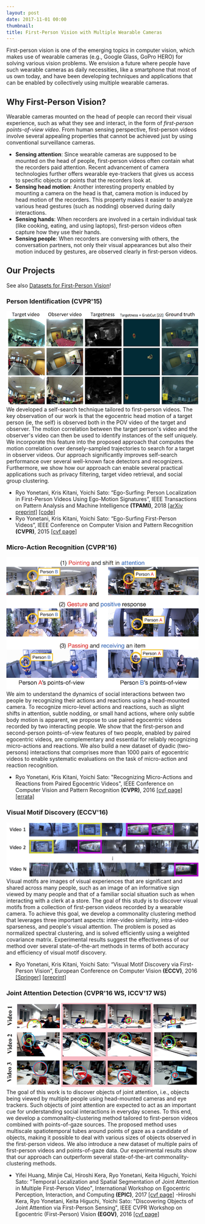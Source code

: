 ```yaml
---
layout: post
date: 2017-11-01 00:00
thumbnail:
title: First-Person Vision with Multiple Wearable Cameras
---
```


First-person vision is one of the emerging topics in computer vision, which makes use of wearable cameras (e.g., Google Glass, GoPro HERO) for solving various vision problems. We envision a future where people have such wearable cameras as daily necessities, like a smartphone that most of us own today, and have been developing techniques and applications that can be enabled by collectively using multiple wearable cameras.

<!--more-->


## Why First-Person Vision?

Wearable cameras mounted on the head of people can record their visual experience, such as what they see and interact, in the form of <i>first-person points-of-view video</i>. From human sensing perspective, first-person videos involve several appealing properties that cannot be achieved just by using conventional surveillance cameras.

- **Sensing attention**: Since wearable cameras are supposed to be mounted on the head of people, first-person videos often contain what the recorders paid attention. Recent advancement of camera technologies further offers wearable eye-trackers that gives us access to specific objects or points that the recorders look at.
- **Sensing head motion**: Another interesting property enabled by mounting a camera on the head is that, camera motion is induced by head motion of the recorders. This property makes it easier to analyze various head gestures (such as nodding) observed during daily interactions.
- **Sensing hands**: When recorders are involved in a certain individual task (like cooking, eating, and using laptops), first-person videos often capture how they use their hands. 
- **Sensing people**: When recorders are conversing with others, the conversation partners, not only their visual appearances but also their motion induced by gestures, are observed clearly in first-person videos.

## Our Projects

See also [Datasets for First-Person Vision](/fpv_data.html)!

### Person Identification (CVPR'15)

<img class="img-responsive" src="/images/yks-cvpr2015.png">
We developed a self-search technique tailored to first-person videos. The key observation of our work is that the egocentric head motion of a target person (ie, the self) is observed both in the POV video of the target and observer. The motion correlation between the target person's video and the observer's video can then be used to identify instances of the self uniquely. We incorporate this feature into the proposed approach that computes the motion correlation over densely-sampled trajectories to search for a target in observer videos. Our approach significantly improves self-search performance over several well-known face detectors and recognizers. Furthermore, we show how our approach can enable several practical applications such as privacy filtering, target video retrieval, and social group clustering.

- Ryo Yonetani, Kris Kitani, Yoichi Sato: “Ego-Surfing: Person Localization in First-Person Videos Using Ego-Motion Signatures”, IEEE Transactions on Pattern Analysis and Machine Intelligence **(TPAMI)**, 2018 [[arXiv preprint]](https://arxiv.org/abs/1606.04637) [[code]](https://github.com/yonetaniryo/corrsearch_TPAMI) 
- Ryo Yonetani, Kris Kitani, Yoichi Sato: “Ego-Surfing First-Person Videos”, IEEE Conference on Computer Vision and Pattern Recognition **(CVPR)**, 2015 [[cvf page]](https://www.cv-foundation.org/openaccess/content_cvpr_2015/html/Yonetani_Ego-Surfing_First-Person_Videos_2015_CVPR_paper.html)

### Micro-Action Recognition (CVPR'16)

<img class="img-responsive" src="/images/yks-cvpr2016.png">
We aim to understand the dynamics of social interactions between two people by recognizing their actions and reactions using a head-mounted camera. To recognize micro-level actions and reactions, such as slight shifts in attention, subtle nodding, or small hand actions, where only subtle body motion is apparent, we propose to use paired egocentric videos recorded by two interacting people. We show that the first-person and second-person points-of-view features of two people, enabled by paired egocentric videos, are complementary and essential for reliably recognizing micro-actions and reactions. We also build a new dataset of dyadic (two-persons) interactions that comprises more than 1000 pairs of egocentric videos to enable systematic evaluations on the task of micro-action and reaction recognition.

- Ryo Yonetani, Kris Kitani, Yoichi Sato: "Recognizing Micro-Actions and Reactions from Paired Egocentric Videos", IEEE Conference on Computer Vision and Pattern Recognition **(CVPR)**, 2016 [[cvf page]](https://www.cv-foundation.org/openaccess/content_cvpr_2016/html/Yonetani_Recognizing_Micro-Actions_and_CVPR_2016_paper.html) [[errata]](/papers/yks-cvpr2016-err.pdf)

### Visual Motif Discovery (ECCV'16)
<img class="img-responsive" src="/images/yks-eccv2016.png">
Visual motifs are images of visual experiences that are significant and shared across many people, such as an image of an informative sign viewed by many people and that of a familiar social situation such as when interacting with a clerk at a store. The goal of this study is to discover visual motifs from a collection of first-person videos recorded by a wearable camera. To achieve this goal, we develop a commonality clustering method that leverages three important aspects: inter-video similarity, intra-video sparseness, and people's visual attention. The problem is posed as normalized spectral clustering, and is solved efficiently using a weighted covariance matrix. Experimental results suggest the effectiveness of our method over several state-of-the-art methods in terms of both accuracy and efficiency of visual motif discovery.

- Ryo Yonetani, Kris Kitani, Yoichi Sato: “Visual Motif Discovery via First-Person Vision”, European Conference on Computer Vision **(ECCV)**, 2016 [[Springer]](https://link.springer.com/chapter/10.1007/978-3-319-46475-6_12) [[preprint]](/papers/yks-eccv2016.pdf)

### Joint Attention Detection (CVPR'16 WS, ICCV'17 WS)
<img class="img-responsive" src="/images/kyhs-cvprw2016.png">
The goal of this work is to discover objects of joint attention, i.e., objects being viewed by multiple people using head-mounted cameras and eye trackers. Such objects of joint attention are expected to act as an important cue for understanding social interactions in everyday scenes. To this end, we develop a commonality-clustering method tailored to first-person videos combined with points-of-gaze sources. The proposed method uses multiscale spatiotemporal tubes around points of gaze as a candidate of objects, making it possible to deal with various sizes of objects observed in the first-person videos. We also introduce a new dataset of multiple pairs of first-person videos and points-of-gaze data. Our experimental results show that our approach can outperform several state-of-the-art commonality-clustering methods.

- Yifei Huang, Minjie Cai, Hiroshi Kera, Ryo Yonetani, Keita Higuchi, Yoichi Sato: "Temporal Localization and Spatial Segmentation of Joint Attention in Multiple First-Person Video", International Workshop on Egocentric Perception, Interaction, and Computing **(EPIC)**, 2017 [[cvf page]](http://openaccess.thecvf.com/content_ICCV_2017_workshops/w34/html/attention_hyfiis.u-tokyo.ac.jp_cai-mjiis.u-tokyo.ac.jp_keraiis.u-tokyo.ac.jp_ICCV_2017_paper.html)
-Hiroshi Kera, Ryo Yonetani, Keita Higuchi, Yoichi Sato: "Discovering Objects of Joint Attention via First-Person Sensing", IEEE CVPR Workshop on Egocentric (First-Person) Vision **(EGOV)**, 2016 [[cvf page]](https://www.cv-foundation.org/openaccess/content_cvpr_2016_workshops/w13/html/Kera_Discovering_Objects_of_CVPR_2016_paper.html)
